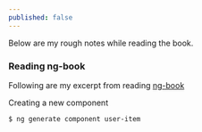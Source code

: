 ```yaml
---
published: false
---
```


Below are my rough notes while reading the book.

### Reading ng-book

Following are my excerpt from reading [ng-book]({root_url}/books/)


Creating a new component 

```bash
$ ng generate component user-item
```
